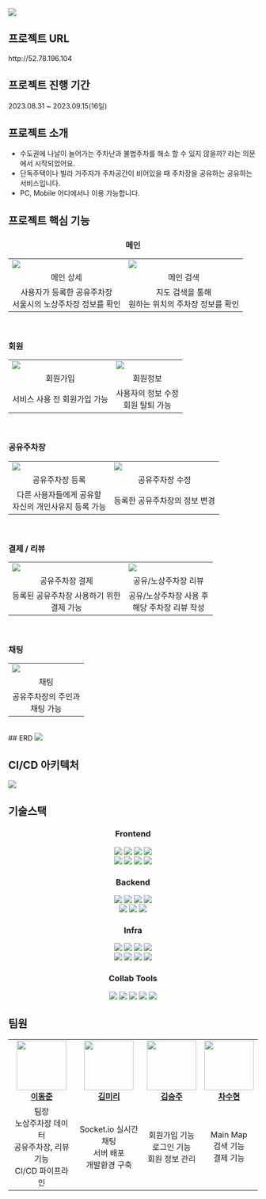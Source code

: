 <img src="https://github.com/kdt-8-4/Weatherfit_Backend/assets/118866032/b7b6a7cd-87a5-42cb-aea0-f33d813fdce7">

## 프로젝트 URL
<p>http://52.78.196.104</p>

## 프로젝트 진행 기간
<p>2023.08.31 ~ 2023.09.15(16일)</p>

## 프로젝트 소개
- 수도권에 나날이 늘어가는 주차난과 불법주차를 해소 할 수 있지 않을까? 라는 의문에서 시작되었어요.
- 단독주택이나 빌라 거주자가 주차공간이 비어있을 때 주차장을 공유하는 공유하는 서비스입니다.
- PC, Mobile 어디에서나 이용 가능합니다.

## 프로젝트 핵심 기능

<h3 align="center">메인</h3>
<table align="center">
  <tbody>
    <tr>
      <td>
        <img src="https://github.com/fun1ty/letsPark/assets/118866032/198d7783-36ae-4b6e-83ed-74e92ef06623">
      </td>
      <td>
        <img src="https://github.com/fun1ty/letsPark/assets/118866032/f9565ddd-d564-4966-b60f-d791e90bbd55">
      </td>
    </tr>
    <tr>
      <td align="center">메인 상세</td>
      <td align="center">메인 검색</td>
    </tr>
    <tr>
      <td align="center">사용자가 등록한 공유주차장<br/>서울시의 노상주차장 정보를 확인</td>
      <td align="center">지도 검색을 통해 <br/>원하는 위치의 주차장 정보를 확인</td>
    </tr>
  </tbody>
</table>
<br/>
<h3>회원</h3>
<table align="center">
  <tbody>
    <tr>
      <td>
        <img src="https://github.com/fun1ty/letsPark/assets/118866032/0acd14c0-2ce2-4a13-9a15-06c7be2ac1fa">
      </td>
      <td>
        <img src="https://github.com/fun1ty/letsPark/assets/118866032/5c090eb6-7293-42c2-a397-38e038478d29">
      </td>
    </tr>
    <tr>
      <td align="center">회원가입</td>
      <td align="center">회원정보</td>
    </tr>
    <tr>
      <td align="center">서비스 사용 전 회원가입 가능</td>
      <td align="center">사용자의 정보 수정<br/>회원 탈퇴 가능</td>
    </tr>
  </tbody>
</table>
<br/>
<h3>공유주차장</h3>
<table align="center">
  <tbody>
    <tr>
      <td>
        <img src="https://github.com/fun1ty/letsPark/assets/118866032/a84cb913-77c6-4d3e-9c1c-447dfb1fa929">
      </td>
      <td>
        <img src="https://github.com/fun1ty/letsPark/assets/118866032/a3cc9b6f-383e-419b-ab2b-4635bdf2a708">
      </td>
    </tr>
    <tr>
      <td align="center">공유주차장 등록</td>
      <td align="center">공유주차장 수정</td>
    </tr>
    <tr>
      <td align="center">다른 사용자들에게 공유할 <br/>자신의 개인사유지 등록 가능</td>
      <td align="center">등록한 공유주차장의 정보 변경</td>
    </tr>
  </tbody>
</table>
<br/>
<h3>결제 / 리뷰</h3>
<table align="center">
  <tbody>
    <tr>
      <td>
        <img src="https://github.com/fun1ty/letsPark/assets/118866032/d6e3203e-af6c-48be-bcf5-efb87d67d4c7">
      </td>
      <td>
        <img src="https://github.com/fun1ty/letsPark/assets/118866032/7c74dd07-9a23-4e04-960e-713ee6525cd6">
      </td>
    </tr>
    <tr>
      <td align="center">공유주차장 결제</td>
      <td align="center">공유/노상주차장 리뷰</td>
    </tr>
    <tr>
      <td align="center">등록된 공유주차장 사용하기 위한<br/>결제 가능</td>
      <td align="center">공유/노상주차장 사용 후 <br/>해당 주차장 리뷰 작성</td>
    </tr>
  </tbody>
</table>
<br/>
<h3>채팅</h3>
<table align="center">
  <tbody>
    <tr>
      <td>
        <img src="https://github.com/fun1ty/letsPark/assets/118866032/2d31eba0-c7ec-445b-866f-1de51996914c">
      </td>
    </tr>
    <tr>
      <td align="center">채팅</td>
    </tr>
    <tr>
      <td align="center">공유주차장의 주인과<br/>채팅 가능</td>
    </tr>
  </tbody>
</table>
<br/>
## ERD
<img src="https://github.com/kdt-8-4/Weatherfit_Backend/assets/118866032/443ecb42-d625-4b3b-adaf-9f5d061b6804">

## CI/CD 아키텍처
<img src="https://github.com/kdt-8-4/Weatherfit_Backend/assets/118866032/f8a0cf22-38aa-439e-9593-7d570e39ae4e">

## 기술스택
<div align=center> 
  <h3><b>Frontend</b></h3>
  <img src="https://img.shields.io/badge/HTML5-E34F26?style=flat&logo=html5&logoColor=white">
  <img src="https://img.shields.io/badge/CSS3-1572B6?style=flat&logo=css3&logoColor=white">
  <img src="https://img.shields.io/badge/Javascript-F7DF1E?style=flat&logo=javascript&logoColor=white">
  <img src="https://img.shields.io/badge/ejs-B4CA65?style=flat&logo=ejs&logoColor=white">
  <br/>
  <img src="https://img.shields.io/badge/Axios-5A29E4?stype=flat&logo=axios&logoColor=white">
  <img src="https://img.shields.io/badge/Kakaomap-ffcd00?style=flat&logo=kakao&logoColor=white">
  <img src="https://img.shields.io/badge/SeoulData API-000000?style=flat&logo=&logoColor=white">
  <img src="https://img.shields.io/badge/PortOne API-FF9A00?style=flat&logo=&logoColor=white">
  <br/>
  
  <h3><b>Backend</b></h3>
  <img src="https://img.shields.io/badge/Javascript-F7DF1E?style=flat&logo=javascript&logoColor=white">
  <img src="https://img.shields.io/badge/Node.js-339933?style=flat&logo=node.js&logoColor=white">
  <img src="https://img.shields.io/badge/Express-000000?style=flat&logo=express&logoColor=white">
  <img src="https://img.shields.io/badge/npm-CB3837?style=flat&logo=npm&logoColor=white">
  <br/>
  <img src="https://img.shields.io/badge/JWT-000000?style=flat&logo=jsonwebtokens&logoColor=white">
  <img src="https://img.shields.io/badge/MySQL-4479A1?&logo=mysql&logoColor=white">
  <img src="https://img.shields.io/badge/Sequelize-52B0E7?&logo=sequelize&logoColor=white">
  <br/>

  <h3><b>Infra</b></h3>
  <img src="https://img.shields.io/badge/AWS EC2-FF9900?&logo=amazon ec2&logoColor=white">
  <img src="https://img.shields.io/badge/AWS RDS-527FFF?&logo=amazonrds&logoColor=white">
  <img src="https://img.shields.io/badge/AWS S3-569A31?&logo=amazons3&logoColor=white">
  <img src="https://img.shields.io/badge/Ubuntu-E95420?&logo=ubuntu&logoColor=white">
  <br/>
  <img src="https://img.shields.io/badge/Docker-2496ED?&logo=docker&logoColor=white">
  <img src="https://img.shields.io/badge/Jenkins-D24939?&logo=jenkins&logoColor=white">
  <img src="https://img.shields.io/badge/Nginx-009639?&logo=nginx&logoColor=white">
  <img src="https://img.shields.io/badge/PM2-2B037A?&logo=pm2&logoColor=white">
  
  <br/>

  <h3><b>Collab Tools</b></h3>
  <img src="https://img.shields.io/badge/GitHub-181717?&logo=github&logoColor=white">
  <img src="https://img.shields.io/badge/Notion-000000?&logo=Notion&logoColor=white">
  <img src="https://img.shields.io/badge/Postman-FF6C37?&logo=Postman&logoColor=white">
  <img src="https://img.shields.io/badge/Figma-F24E1E?&logo=Figma&logoColor=white">
  <img src="https://img.shields.io/badge/Slack-4A154B?&logo=slack&logoColor=white">
</div>

## 팀원
<table align="center">
  <tbody>
    <tr>
      <td align="center"><a href="https://github.com/papicc45"><img src="https://github.com/papicc45.png" width="100px;" alt=""/><br /><b>이동준</b></a><br /></td>
      <td align="center"><a href="https://github.com/fun1ty"><img src="https://github.com/fun1ty.png" width="100px;" alt=""/><br /><b>김미리</b></a><br /></td>
      <td align="center"><a href="https://github.com/ddomiunnie"><img src="https://github.com/ddomiunnie.png" width="100px;" alt=""/><br /><b>김승주</b></a><br /></td>
      <td align="center"><a href="https://github.com/suhyuns22"><img src="https://github.com/suhyuns22.png" width="100px;" alt=""/><br /><b>차수현</b></a><br /></td>
    </tr>
    <tr>
      <td align="center">팀장<br/>노상주차장 데이터<br/>공유주차장, 리뷰 기능<br/>CI/CD 파이프라인</td>
      <td align="center">Socket.io 실시간 채팅<br/>서버 배포<br/>개발환경 구축</td>
      <td align="center">회원가입 기능<br/>로그인 기능<br/>회원 정보 관리</td>
      <td align="center">Main Map<br/>검색 기능<br/>결제 기능<br/></td>
    </tr>
    
  </tbody>
</table>

